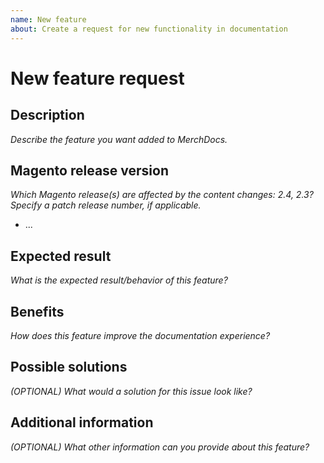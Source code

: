 ```yaml
---
name: New feature
about: Create a request for new functionality in documentation
---
```


# New feature request

## Description

_Describe the feature you want added to MerchDocs._

## Magento release version

_Which Magento release(s) are affected by the content changes: 2.4, 2.3? Specify a patch release number, if applicable._

- ...

## Expected result

_What is the expected result/behavior of this feature?_

## Benefits

_How does this feature improve the documentation experience?_

## Possible solutions

_(OPTIONAL) What would a solution for this issue look like?_

## Additional information

_(OPTIONAL) What other information can you provide about this feature?_

<!--
Thank you for taking the time to report this issue!
GitHub Issues should only be created for problems/topics related to this project's codebase.

Before submitting this issue, make sure you are complying with our Code of Conduct:
https://github.com/jfgalano/magento24/blob/master/.github/CODE_OF_CONDUCT.md

Issues that do not comply with our Code of Conduct or do not contain enough information may be closed at the maintainers' discretion.

Feel free to remove this section before creating this issue.
-->